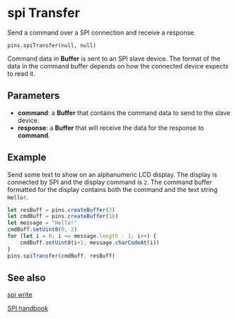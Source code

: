 # spi Transfer

Send a command over a SPI connection and receive a response.

```sig
pins.spiTransfer(null, null)
```

Command data in **Buffer** is sent to an SPI slave device. The format of the data in the command buffer depends on how the connected device expects to read it.

## Parameters

* **command**: a **Buffer** that contains the command data to send to the slave device.
* **response**: a **Buffer** that will receive the data for the response to **command**.

## Example
Send some text to show on an alphanumeric LCD display. The display is connected by SPI and the display command is `2`. The command buffer formatted for the display contains both the command and the text string ``Hello!``.


```typescript
let resBuff = pins.createBuffer(2)
let cmdBuff = pins.createBuffer(16)
let message = "Hello!"
cmdBuff.setUint8(0, 2)
for (let i = 0; i <= message.length - 1; i++) {
    cmdBuff.setUint8(i+1, message.charCodeAt(i))
}
pins.spiTransfer(cmdBuff, resBuff)
```

## See also

[spi write](/reference/pins/spi-write)

[SPI handbook](https://developer.mbed.org/handbook/SPI)
